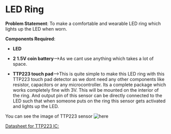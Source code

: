 # LED Ring
**Problem Statement**: To make a comfortable and wearable LED ring which lights up the LED when worn.

**Components Required**:
- **LED**
- **2 1.5V coin battery**-->As we cant use anything which takes a lot of space.

- **TTP223 touch pad**-->This is quite simple to make this LED ring with this TTP223 touch pad detector as we dont need any other components like resistor, capacitors or any microcontroller. Its a complete package which works completely fine with 3V. This will be mounted on the interior of the ring. And output pin of this sensor can be directly connected to the LED such that when someone puts on the ring this sensor gets activated and lights up the LED.


You can see the image of TTP223 sensor ![here](https://user-images.githubusercontent.com/64272528/81846188-52b93780-956f-11ea-9b1e-7911fe68a009.jpeg)

[ Datasheet for TTP223 IC: ](https://github.com/kapilgarg7568/Electronic-Club-Mini-Task-3/files/4623677/TTP223.pdf)




